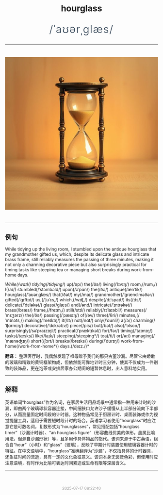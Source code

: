 <div align="center">

# hourglass

<div style="margin: 30px 0;">
<h1 style="font-size: 2.5em; font-weight: 300; letter-spacing: 2px; margin: 0; color: #2c3e50;">
/ˈaʊərˌglæs/
</h1>
</div>

</div>

---

<div align="center" style="margin: 40px 0;">

![hourglass](images/hourglass.png)

</div>

---

## 例句

While tidying up the living room, I stumbled upon the antique hourglass that my grandmother gifted us, which, despite its delicate glass and intricate brass frame, still reliably measures the passing of three minutes, making it not only a charming decorative piece but also surprisingly practical for timing tasks like steeping tea or managing short breaks during work-from-home days.

*While(/waɪl/) tidying(/tidying*/) up(/əp/) the(/ðə/) living(/ˈlɪvɪŋ/) room,(/rum,/) I(/aɪ/) stumbled(/ˈstəmbəld/) upon(/əˈpɑn/) the(/ðə/) antique(/ænˈtik/) hourglass(/ˈaʊərˌglæs/) that(/ðət/) my(/maɪ/) grandmother(/ˈgrændˌməðər/) gifted(/ˈgɪftɪd/) us,(/ˈjuˈɛs,/) which,(/wɪʧ,/) despite(/dɪˈspaɪt/) its(/ɪts/) delicate(/ˈdɛləkət/) glass(/glæs/) and(/ənd/) intricate(/ˈɪntrəkət/) brass(/bræs/) frame,(/freɪm,/) still(/stɪl/) reliably(/rɪˈlaɪəbli/) measures(/ˈmɛʒərz/) the(/ðə/) passing(/ˈpæsɪŋ/) of(/əv/) three(/θri/) minutes,(/ˈmɪnəts,/) making(/ˈmeɪkɪŋ/) it(/ɪt/) not(/nɑt/) only(/ˈoʊnli/) a(/ə/) charming(/ˈʧɑrmɪŋ/) decorative(/ˈdɛkrətɪv/) piece(/pis/) but(/bət/) also(/ˈɔlsoʊ/) surprisingly(/səˈpraɪzɪŋli/) practical(/ˈpræktɪkəl/) for(/fər/) timing(/ˈtaɪmɪŋ/) tasks(/tæsks/) like(/laɪk/) steeping(/steeping*/) tea(/ti/) or(/ər/) managing(/ˈmænəʤɪŋ/) short(/ʃɔrt/) breaks(/breɪks/) during(/ˈdʊrɪŋ/) work-from-home(/work-from-home*/) days.(/deɪz./)*

**翻译：** 整理客厅时，我偶然发现了祖母赠予我们的那只古董沙漏。尽管它由娇嫩的玻璃和精致的黄铜框架构成，但依然能可靠地计时三分钟，使其不仅成为一件别致的装饰品，更在泡茶或安排居家办公期间的短暂休息时，出人意料地实用。

---

## 解释

英语单词“hourglass”作为名词，在家居生活用品场景中通常指一种用来计时的沙漏，即由两个玻璃球状容器连接，中间细狭口允许沙子缓慢从上半部分流向下半部分，从而测量固定时间段的计时器。这种物品常见于厨房计时、桌面装饰或作为视觉提醒工具，适用于需要短时段计时的场合。英语学习者使用“hourglass”时应注意它是可数名词，复数形式为“hourglasses”，常见搭配包括“hourglass timer”（沙漏计时器）、“an hourglass figure”（形容曲线优美的体形，虽属比喻用法，但源自沙漏形状）等，且多用作具体物品的指代。该词来源于中古英语，组合自“hour”（小时）和“glass”（玻璃），反映了早期计时装置使用玻璃容器计时的特征。在中文语境中，“hourglass”准确翻译为“沙漏”，不仅指具体的计时器具，还象征时间的流逝，具有一定的文化象征意义。该词本身无褒贬色彩，但使用时应注意语境，有时作为比喻可表达时间紧迫或生命有限等深层含义。


---

<div align="center" style="margin-top: 50px;">
<small style="color: #999; font-size: 0.9em;">2025-07-17 06:22:40</small>
</div>
